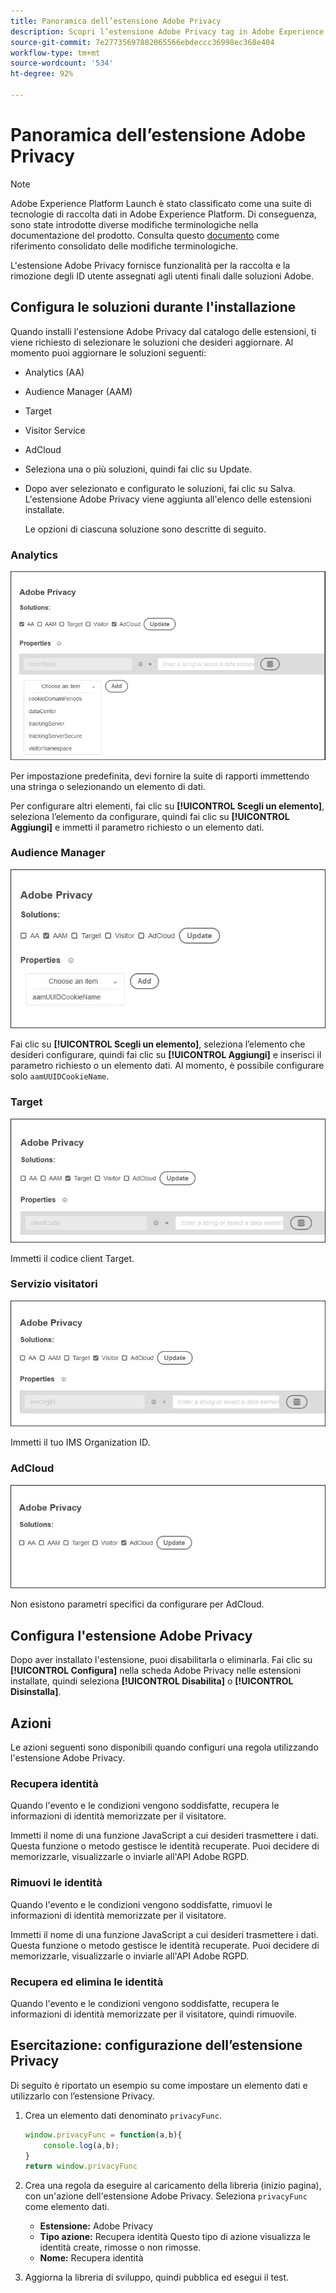 ```yaml
---
title: Panoramica dell’estensione Adobe Privacy
description: Scopri l’estensione Adobe Privacy tag in Adobe Experience Platform.
source-git-commit: 7e27735697882065566ebdeccc36998ec368e404
workflow-type: tm+mt
source-wordcount: '534'
ht-degree: 92%

---
```


# Panoramica dell’estensione Adobe Privacy

>[!NOTE]
>
>Adobe Experience Platform Launch è stato classificato come una suite di tecnologie di raccolta dati in Adobe Experience Platform. Di conseguenza, sono state introdotte diverse modifiche terminologiche nella documentazione del prodotto. Consulta questo [documento](../../../term-updates.md) come riferimento consolidato delle modifiche terminologiche.

L&#39;estensione Adobe Privacy fornisce funzionalità per la raccolta e la rimozione degli ID utente assegnati agli utenti finali dalle soluzioni Adobe.

## Configura le soluzioni durante l&#39;installazione

Quando installi l&#39;estensione Adobe Privacy dal catalogo delle estensioni, ti viene richiesto di selezionare le soluzioni che desideri aggiornare. Al momento puoi aggiornare le soluzioni seguenti:

* Analytics (AA)
* Audience Manager (AAM)
* Target
* Visitor Service
* AdCloud
* Seleziona una o più soluzioni, quindi fai clic su Update.
* Dopo aver selezionato e configurato le soluzioni, fai clic su Salva. L&#39;estensione Adobe Privacy viene aggiunta all&#39;elenco delle estensioni installate.

   Le opzioni di ciascuna soluzione sono descritte di seguito.

### Analytics

![](../../../images/ext-privacy-aa.jpg)

Per impostazione predefinita, devi fornire la suite di rapporti immettendo una stringa o selezionando un elemento di dati.

Per configurare altri elementi, fai clic su **[!UICONTROL Scegli un elemento]**, seleziona l’elemento da configurare, quindi fai clic su **[!UICONTROL Aggiungi]** e immetti il parametro richiesto o un elemento dati.

### Audience Manager

![](../../../images/ext-privacy-aam.jpg)

Fai clic su **[!UICONTROL Scegli un elemento]**, seleziona l’elemento che desideri configurare, quindi fai clic su **[!UICONTROL Aggiungi]** e inserisci il parametro richiesto o un elemento dati. Al momento, è possibile configurare solo `aamUUIDCookieName`.

### Target

![](../../../images/ext-privacy-target.jpg)

Immetti il codice client Target.

### Servizio visitatori

![](../../../images/ext-privacy-visitor.jpg)

Immetti il tuo IMS Organization ID.

### AdCloud

![](../../../images/ext-privacy-adcloud.jpg)

Non esistono parametri specifici da configurare per AdCloud.

## Configura l&#39;estensione Adobe Privacy

Dopo aver installato l&#39;estensione, puoi disabilitarla o eliminarla. Fai clic su **[!UICONTROL Configura]** nella scheda Adobe Privacy nelle estensioni installate, quindi seleziona **[!UICONTROL Disabilita]** o **[!UICONTROL Disinstalla]**.

## Azioni

Le azioni seguenti sono disponibili quando configuri una regola utilizzando l&#39;estensione Adobe Privacy.

### Recupera identità

Quando l&#39;evento e le condizioni vengono soddisfatte, recupera le informazioni di identità memorizzate per il visitatore.

Immetti il nome di una funzione JavaScript a cui desideri trasmettere i dati. Questa funzione o metodo gestisce le identità recuperate. Puoi decidere di memorizzarle, visualizzarle o inviarle all&#39;API Adobe RGPD.

### Rimuovi le identità

Quando l&#39;evento e le condizioni vengono soddisfatte, rimuovi le informazioni di identità memorizzate per il visitatore.

Immetti il nome di una funzione JavaScript a cui desideri trasmettere i dati. Questa funzione o metodo gestisce le identità recuperate. Puoi decidere di memorizzarle, visualizzarle o inviarle all&#39;API Adobe RGPD.

### Recupera ed elimina le identità

Quando l&#39;evento e le condizioni vengono soddisfatte, recupera le informazioni di identità memorizzate per il visitatore, quindi rimuovile.

## Esercitazione: configurazione dell’estensione Privacy

Di seguito è riportato un esempio su come impostare un elemento dati e utilizzarlo con l’estensione Privacy.

1. Crea un elemento dati denominato `privacyFunc`.

   ```JavaScript
   window.privacyFunc = function(a,b){
       console.log(a,b);
   }
   return window.privacyFunc
   ```

1. Crea una regola da eseguire al caricamento della libreria (inizio pagina), con un&#39;azione dell&#39;estensione Adobe Privacy. Seleziona `privacyFunc` come elemento dati.

   * **Estensione:** Adobe Privacy
   * **Tipo azione:** Recupera identità
Questo tipo di azione visualizza le identità create, rimosse o non rimosse.
   * **Nome:** Recupera identità

1. Aggiorna la libreria di sviluppo, quindi pubblica ed esegui il test.
